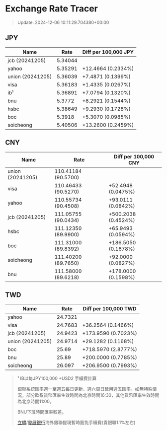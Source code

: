 # Exchange Rate Tracer

> Update: 2024-12-06 10:11:29.704380+00:00

## JPY

| Name             |    Rate | Diff per 100,000 JPY   |
|------------------|---------|------------------------|
| jcb (20241205)   | 5.34044 |                        |
| yahoo            | 5.35291 | +12.4664 (0.2334%)     |
| union (20241205) | 5.36039 | +7.4871 (0.1399%)      |
| visa             | 5.36183 | +1.4335 (0.0267%)      |
| ib¹              | 5.36891 | +7.0794 (0.1320%)      |
| bnu              | 5.3772  | +8.2921 (0.1544%)      |
| hsbc             | 5.38649 | +9.2930 (0.1728%)      |
| boc              | 5.3918  | +5.3070 (0.0985%)      |
| soicheong        | 5.40506 | +13.2600 (0.2459%)     |

## CNY

| Name             | Rate                | Diff per 100,000 CNY   |
|------------------|---------------------|------------------------|
| union (20241205) | 110.41184	(90.5700) |                        |
| visa             | 110.46433	(90.5270) | +52.4948 (0.0475%)     |
| yahoo            | 110.55734	(90.4508) | +93.0111 (0.0842%)     |
| jcb (20241205)   | 111.05755	(90.0434) | +500.2038 (0.4524%)    |
| hsbc             | 111.12350	(89.9900) | +65.9493 (0.0594%)     |
| boc              | 111.31000	(89.8392) | +186.5050 (0.1678%)    |
| soicheong        | 111.40200	(89.7650) | +92.0000 (0.0827%)     |
| bnu              | 111.58000	(89.6218) | +178.0000 (0.1598%)    |

## TWD

| Name             |    Rate | Diff per 100,000 TWD   |
|------------------|---------|------------------------|
| yahoo            | 24.7321 |                        |
| visa             | 24.7683 | +36.2564 (0.1466%)     |
| jcb (20241205)   | 24.9423 | +173.9590 (0.7023%)    |
| union (20241205) | 24.9714 | +29.1282 (0.1168%)     |
| boc              | 25.69   | +718.5970 (2.8777%)    |
| bnu              | 25.89   | +200.0000 (0.7785%)    |
| soicheong        | 26.097  | +206.9500 (0.7993%)    |


> ¹ IB以每JPY100,000 +USD2 手續費計算
>
> 銀聯系統匯率週一至週五每日更新，週六周日延用週五匯率。如無特殊情況，部分歐系貨幣匯率生效時間為北京時間16:30，其他貨幣匯率生效時間為北京時間11:00。
>
> BNU下班時間匯率較差。
>
> [立橋](https://www.wlbank.com.mo/uploads/ueditor/file/20181211/1544536513900230.pdf)/[發展銀行](https://www.mdb.com.mo/Service_Charges_20230728.pdf)海外銀聯提現暫時豁免手續費(貴銀聯1.1%左右)

